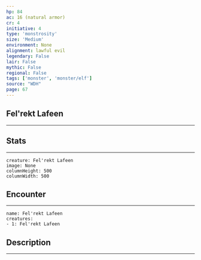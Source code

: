 ```yaml
---
hp: 84
ac: 16 (natural armor)
cr: 4
initiative: 4
type: 'monstrosity'    
size: 'Medium'
environment: None
alignment: lawful evil
legendary: False
lair: False
mythic: False
regional: False
tags: ['monster', 'monster/elf']
source: "WDH"
page: 67
---
```


## Fel'rekt Lafeen
---



## Stats
---

```statblock
creature: Fel'rekt Lafeen
image: None
columnHeight: 500
columnWidth: 500
```

## Encounter
---

```encounter-table
name: Fel'rekt Lafeen
creatures:
- 1: Fel'rekt Lafeen
```

## Description
---




